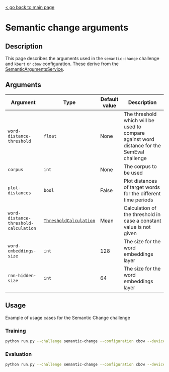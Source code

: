 [< go back to main page](../../README.md)

# Semantic change arguments

## Description

This page describes the arguments used in the `semantic-change` challenge and `kbert` or `cbow` configuration. These derive from the [SemanticArgumentsService](../../services/arguments/semantic_arguments_service.py).

## Arguments

| Argument     | Type          | Default value  | Description |
| ------------- | ------------- | -------------- |-------------|
| `word-distance-threshold` | `float` | None | The threshold which will be used to compare against word distance for the SemEval challenge
| `corpus` | `int` | None | The corpus to be used
| `plot-distances` | `bool` | False | Plot distances of target words for the different time periods
| `word-distance-threshold-calculation` | [`ThresholdCalculation`](../../enums/threshold_calculation.py) | Mean | Calculation of the threshold in case a constant value is not given
| `word-embeddings-size` | `int` | 128 | The size for the word embeddings layer
| `rnn-hidden-size` | `int` | 64 | The size for the word embeddings layer


## Usage

Example of usage cases for the Semantic Change challenge

### Training

```bash
python run.py --challenge semantic-change --configuration cbow --device cuda --eval-freq 100 --seed 13 --learning-rate 1e-5 --language english --corpus 1 --checkpoint-name local-1 --batch-size 128 --skip-validation
```

### Evaluation

```bash
python run.py --challenge semantic-change --configuration cbow --device cuda --seed 13 --corpus 1 --language english --batch-size 1 --joint-model --evaluate --evaluation-type cosine-distance euclidean-distance --word-distance-threshold-calculation median
```